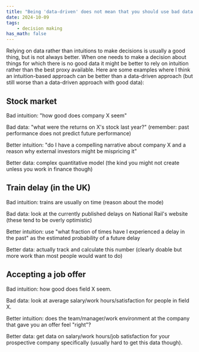 ```yaml
---
title: "Being 'data-driven' does not mean that you should use bad data."
date: 2024-10-09
tags:
    - decision making
has_math: false
---
```


Relying on data rather than intuitions to make decisions is usually a good thing,
but is not always better.
When one needs to make a decision about things for which there is no good data
it might be better to rely on intuition rather than the best proxy available.
Here are some examples where I think an intuition-based approach can be better
than a data-driven approach (but still worse than a data-driven approach with good data):

<!-- TEASER_END -->

## Stock market

Bad intuition: "how good does company X seem"

Bad data: "what were the returns on X's stock last year?" (remember: past performance does not predict future performance)

Better intuition: "do I have a compelling narrative about company X and a reason why external investors might be mispricing it"

Better data: complex quantitative model (the kind you might not create unless you work in finance though)

## Train delay (in the UK)

Bad intuition: trains are usually on time (reason about the mode)

Bad data: look at the currently published delays on National Rail's website (these tend to be overly optimistic)

Better intuition: use "what fraction of times have I experienced a delay in the past" as the estimated probability of a future delay

Better data: actually track and calculate this number (clearly doable but more work than most people would want to do)

## Accepting a job offer

Bad intuition: how good does field X seem.

Bad data: look at average salary/work hours/satisfaction for people in field X.

Better intuition: does the team/manager/work environment at the company that gave you an offer feel "right"?

Better data: get data on salary/work hours/job satisfaction for your prospective company specifically (usually hard to get this data though).
